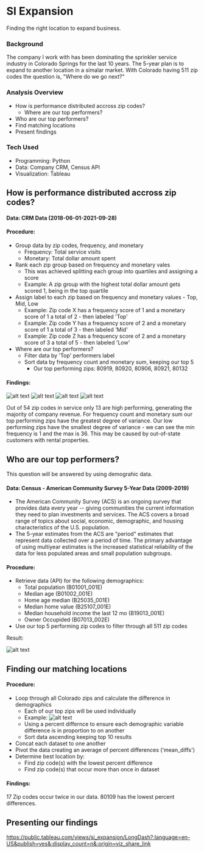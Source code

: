 # SI Expansion 

Finding the right location to expand business.

### Background

The company I work with has been dominating the sprinkler service industry in Colorado Springs for the last 10 years. The 5-year plan is to expand to another location in a simalar market. With Colorado having 511 zip codes the question is, "Where do we go next?" 

### Analysis Overview
- How is performance distributed accross zip codes?
  - Where are our top performers?
- Who are our top performers?
- Find matching locations
- Present findings

### Tech Used
- Programming: Python
- Data: Company CRM, Census API
- Visualization: Tableau

## How is performance distributed accross zip codes?
#### **Data:** CRM Data (2018-06-01-2021-09-28)
#### **Procedure:**
- Group data by zip codes, frequency, and monetary
  - Frequency: Total service visits
  - Monetary: Total dollar amount spent
- Rank each zip group based on frequency and monetary vales
  - This was achieved splitting each group into quartiles and assigning a score
  - Example: A zip group with the highest total dollar amount gets scored 1, being in the top quartile
- Assign label to each zip based on frequency and monetary values - Top, Mid, Low
  - Example: Zip code X has a frequency score of 1 and a monetary score of 1 a total of 2 - then labeled 'Top'
  - Example: Zip code Y has a frequency score of 2 and a monetary score of 1 a total of 3 - then labeled 'Mid'
  - Example: Zip code Z has a frequency score of 2 and a monetary score of 3 a total of 5 - then labeled 'Low'
- Where are our top performers?
  - Filter data by 'Top' performers label
  - Sort data by frequency count and monetary sum, keeping our top 5
    - Our top performing zips: 80919, 80920, 80906, 80921, 80132

#### **Findings:**
![alt text](/images/bar_groups.jpg)
![alt text](/images/hist_freq.jpg)
![alt text](/images/hist_mon.jpg)
![alt text](/images/group_stats.jpg)

Out of 54 zip codes in service only 13 are high performing, generating the majority of company revenue. 
For frequency count and monetary sum our top performing zips have the greatest degree of variance. 
Our low performing zips have the smallest degree of variance - we can see the min frequency is 1 and the max is 36. This may be caused by out-of-state customers with rental properties. 

## Who are our top performers?
This question will be answered by using demograhic data.
#### **Data:** Census - American Community Survey 5-Year Data (2009-2019)
- The American Community Survey (ACS) is an ongoing survey that provides data every year -- giving communities the current information they need to plan investments and services. The ACS covers a broad range of topics about social, economic, demographic, and housing characteristics of the U.S. population.
- The 5-year estimates from the ACS are "period" estimates that represent data collected over a period of time. The primary advantage of using multiyear estimates is the increased statistical reliability of the data for less populated areas and small population subgroups.

#### **Procedure:**
- Retrieve data (API) for the following demographics:
  - Total population (B01001_001E) 
  - Median age (B01002_001E)
  - Home age median (B25035_001E) 
  - Median home value (B25107_001E)
  - Median household income the last 12 mo (B19013_001E)
  - Owner Occupided (B07013_002E)
- Use our top 5 performing zip codes to filter through all 511 zip codes 

Result:

![alt text](/images/top_zip_demo_chart.jpg)

## Finding our matching locations

#### **Procedure:**
- Loop through all Colorado zips and calculate the difference in demographics
  - Each of our top zips will be used individually
  - Example:
![alt text](/images/zip_diff_chart.jpg)
  - Using a percent differnce to ensure each demographic variable difference is in proportion to on another
  - Sort data ascending keeping top 10 results
- Concat each dataset to one another
- Pivot the data creating an average of percent differences ('mean_diffs')
- Determine best location by:
  - Find zip code(s) with the lowest percent difference
  - Find zip code(s) that occur more than once in dataset

#### **Findings:**
17 Zip codes occur twice in our data.
80109 has the lowest percent differences.

## Presenting our findings

https://public.tableau.com/views/si_expansion/LongDash?:language=en-US&publish=yes&:display_count=n&:origin=viz_share_link
